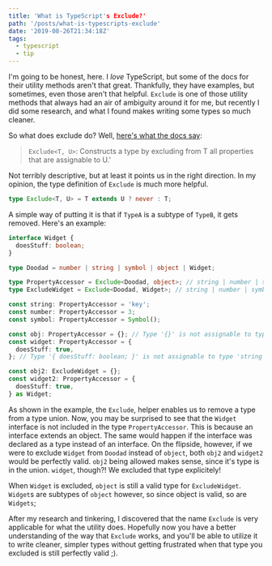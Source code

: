 ```yaml
---
title: 'What is TypeScript's Exclude?'
path: '/posts/what-is-typescripts-exclude'
date: '2019-08-26T21:34:18Z'
tags:
  - typescript
  - tip
---
```


I'm going to be honest, here. I _love_ TypeScript, but some of the docs for their utility methods aren't that great. Thankfully, they have examples, but sometimes, even those aren't that helpful. `Exclude` is one of those utility methods that always had an air of ambiguity around it for me, but recently I did some research, and what I found makes writing some types so much cleaner.

So what does exclude do? Well, [here's what the docs say][0]:

> `Exclude<T, U>`: Constructs a type by excluding from T all properties that are assignable to U.'

Not terribly descriptive, but at least it points us in the right direction. In my opinion, the type definition of `Exclude` is much more helpful.

```ts
type Exclude<T, U> = T extends U ? never : T;
```

A simple way of putting it is that if `TypeA` is a subtype of `TypeB`, it gets removed. Here's an example:

```ts
interface Widget {
  doesStuff: boolean;
}

type Doodad = number | string | symbol | object | Widget;

type PropertyAccessor = Exclude<Doodad, object>; // string | number | symbol
type ExcludeWidget = Exclude<Doodad, Widget>; // string | number | symbol | object;

const string: PropertyAccessor = 'key';
const number: PropertyAccessor = 3;
const symbol: PropertyAccessor = Symbol();

const obj: PropertyAccessor = {}; // Type '{}' is not assignable to type 'symbol'
const widget: PropertyAccessor = {
  doesStuff: true,
}; // Type '{ doesStuff: boolean; }' is not assignable to type 'string | number | symbol'

const obj2: ExcludeWidget = {};
const widget2: PropertyAccessor = {
  doesStuff: true,
} as Widget;
```

As shown in the example, the `Exclude`, helper enables us to remove a type from a type union. Now, you may be surprised to see that the `Widget` interface is not included in the type `PropertyAccessor`. This is because an interface extends an object. The same would happen if the interface was declared as a type instead of an interface. On the flipside, however, if we were to exclude `Widget` from `Doodad` instead of `object`, both `obj2` and `widget2` would be perfectly valid. `obj2` being allowed makes sense, since it's type is in the union. `widget`, though?! We excluded that type explicitely!

When `Widget` is excluded, `object` is still a valid type for `ExcludeWidget`. `Widget`s are subtypes of `object` however, so since object is valid, so are `Widgets`;

After my research and tinkering, I discovered that the name `Exclude` is very applicable for what the utility does. Hopefully now you have a better understanding of the way that `Exclude` works, and you'll be able to utilize it to write cleaner, simpler types without getting frustrated when that type you excluded is still perfectly valid ;).

[0]: https://www.typescriptlang.org/docs/handbook/utility-types.html#excludetu
